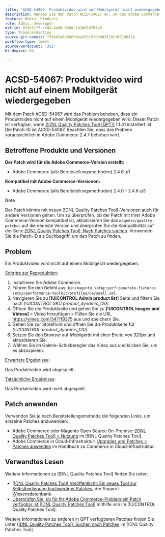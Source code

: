 ```yaml
---
title: 'ACSD-54067: Produktvideo wird auf Mobilgerät nicht wiedergegeben'
description: Wenden Sie den Patch ACSD-54067 an, um das Adobe Commerce-Problem zu beheben, bei dem ein Produktvideo nicht auf einem Mobilgerät wiedergegeben wird.
feature: Media, Products
role: Admin, Developer
exl-id: 023e7cf7-c344-4e86-850d-741b85df87a9
type: Troubleshooting
source-git-commit: 7fdb02a6d89d50ea593c5fd99d78101f89198424
workflow-type: tm+mt
source-wordcount: '362'
ht-degree: 0%

---
```


# ACSD-54067: Produktvideo wird nicht auf einem Mobilgerät wiedergegeben

Mit dem Patch ACSD-54067 wird das Problem behoben, dass ein Produktvideo nicht auf einem Mobilgerät wiedergegeben wird. Dieser Patch ist verfügbar, wenn [[!DNL Quality Patches Tool (QPT)]](https://experienceleague.adobe.com/de/docs/commerce-operations/tools/quality-patches-tool/quality-patches-tool-to-self-serve-quality-patches) 1.1.41 installiert ist. Die Patch-ID ist ACSD-54067. Beachten Sie, dass das Problem voraussichtlich in Adobe Commerce 2.4.7 behoben wird.

## Betroffene Produkte und Versionen

**Der Patch wird für die Adobe Commerce-Version erstellt:**

* Adobe Commerce (alle Bereitstellungsmethoden) 2.4.6-p1

**Kompatibel mit Adobe Commerce-Versionen:**

* Adobe Commerce (alle Bereitstellungsmethoden) 2.4.0 - 2.4.6-p3

>[!NOTE]
>
>Der Patch könnte mit neuen [!DNL Quality Patches Tool]-Versionen auch für andere Versionen gelten. Um zu überprüfen, ob der Patch mit Ihrer Adobe Commerce-Version kompatibel ist, aktualisieren Sie das `magento/quality-patches` auf die neueste Version und überprüfen Sie die Kompatibilität auf der Seite [[!DNL Quality Patches Tool]: Nach Patches suchen](https://experienceleague.adobe.com/tools/commerce-quality-patches/index.html?lang=de). Verwenden Sie die Patch-ID als Suchbegriff, um den Patch zu finden.

## Problem

Ein Produktvideo wird nicht auf einem Mobilgerät wiedergegeben.

<u>Schritte zur Reproduktion</u>:

1. Installieren Sie Adobe Commerce.
1. Führen Sie den Befehl aus:
   `bin/magento setup:perf:generate-fixtures setup/performance-toolkit/profiles/ce/small.xml`.
1. Navigieren Sie zu **[!UICONTROL Admin product list]** Seite und filtern Sie nach *[!UICONTROL SKU product_dynamic_120]*.
1. Öffnen Sie die Produktseite und gehen Sie zu **[!UICONTROL Images and Videos]** > Video hinzufügen > Füllen Sie die URL https://vimeo.com/347119375 aus und speichern Sie.
1. Gehen Sie zur Storefront und öffnen Sie die Produktseite für *[!UICONTROL product_dynamic_120]*.
1. Setzen Sie den Browser auf *Mobilgerät* mit einer Breite von *320px* und aktualisieren Sie.
1. Wählen Sie im Galerie-Schieberegler das Video aus und klicken Sie, um es abzuspielen.

<u>Erwartete Ergebnisse</u>:

Das Produktvideo wird abgespielt.

<u>Tatsächliche Ergebnisse</u>:

Das Produktvideo wird nicht abgespielt.

## Patch anwenden

Verwenden Sie je nach Bereitstellungsmethode die folgenden Links, um einzelne Patches anzuwenden:

* Adobe Commerce oder Magento Open Source On-Premise: [[!DNL Quality Patches Tool] > Nutzung](/help/tools/quality-patches-tool/usage.md) im [!DNL Quality Patches Tool].
* Adobe Commerce in Cloud-Infrastruktur: [Upgrades und Patches > Patches anwenden](https://experienceleague.adobe.com/docs/commerce-cloud-service/user-guide/develop/upgrade/apply-patches.html?lang=de) im Handbuch zu Commerce in Cloud-Infrastruktur.

## Verwandtes Lesen

Weitere Informationen zu [!DNL Quality Patches Tool] finden Sie unter:

* [[!DNL Quality Patches Tool] Veröffentlicht: Ein neues Tool zur Selbstbedienung hochwertiger Patches &#x200B;](https://experienceleague.adobe.com/de/docs/commerce-operations/tools/quality-patches-tool/quality-patches-tool-to-self-serve-quality-patches) der Support-Wissensdatenbank.
* [Überprüfen Sie, ob für Ihr Adobe Commerce-Problem ein Patch verfügbar ist [!DNL Quality Patches Tool]](/help/tools/quality-patches-tool/patches-available-in-qpt/check-patch-for-magento-issue-with-magento-quality-patches.md) mithilfe von im [!UICONTROL Quality Patches Tool].


Weitere Informationen zu anderen in QPT verfügbaren Patches finden Sie unter [[!DNL Quality Patches Tool]: Suchen nach Patches](https://experienceleague.adobe.com/tools/commerce-quality-patches/index.html?lang=de) im [!DNL Quality Patches Tool].
